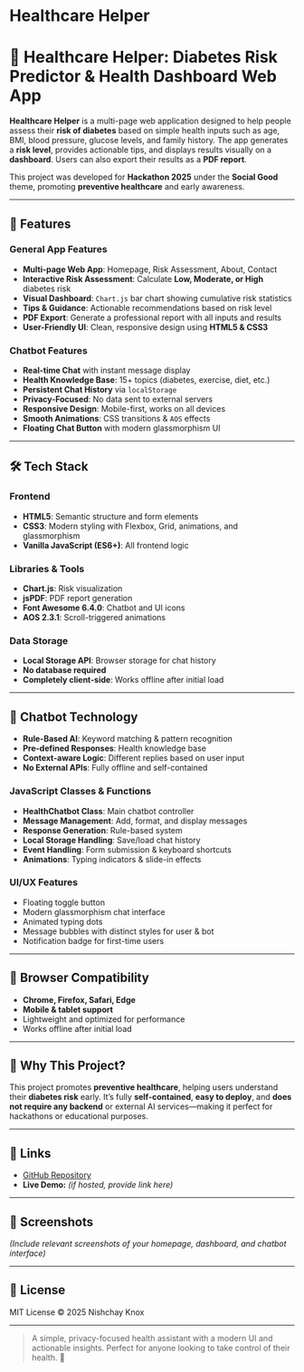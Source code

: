 # Healthcare Helper

# 🏥 Healthcare Helper: Diabetes Risk Predictor & Health Dashboard Web App

**Healthcare Helper** is a multi-page web application designed to help people assess their **risk of diabetes** based on simple health inputs such as age, BMI, blood pressure, glucose levels, and family history. The app generates a **risk level**, provides actionable tips, and displays results visually on a **dashboard**. Users can also export their results as a **PDF report**.

This project was developed for **Hackathon 2025** under the **Social Good** theme, promoting **preventive healthcare** and early awareness.

---

## 🌟 Features

### General App Features
- **Multi-page Web App**: Homepage, Risk Assessment, About, Contact
- **Interactive Risk Assessment**: Calculate **Low, Moderate, or High** diabetes risk
- **Visual Dashboard**: `Chart.js` bar chart showing cumulative risk statistics
- **Tips & Guidance**: Actionable recommendations based on risk level
- **PDF Export**: Generate a professional report with all inputs and results
- **User-Friendly UI**: Clean, responsive design using **HTML5 & CSS3**

### Chatbot Features
- **Real-time Chat** with instant message display
- **Health Knowledge Base**: 15+ topics (diabetes, exercise, diet, etc.)
- **Persistent Chat History** via `localStorage`
- **Privacy-Focused**: No data sent to external servers
- **Responsive Design**: Mobile-first, works on all devices
- **Smooth Animations**: CSS transitions & `AOS` effects
- **Floating Chat Button** with modern glassmorphism UI

---

## 🛠️ Tech Stack

### Frontend
- **HTML5**: Semantic structure and form elements
- **CSS3**: Modern styling with Flexbox, Grid, animations, and glassmorphism
- **Vanilla JavaScript (ES6+)**: All frontend logic

### Libraries & Tools
- **Chart.js**: Risk visualization
- **jsPDF**: PDF report generation
- **Font Awesome 6.4.0**: Chatbot and UI icons
- **AOS 2.3.1**: Scroll-triggered animations

### Data Storage
- **Local Storage API**: Browser storage for chat history
- **No database required**
- **Completely client-side**: Works offline after initial load

---

## 🤖 Chatbot Technology

- **Rule-Based AI**: Keyword matching & pattern recognition
- **Pre-defined Responses**: Health knowledge base
- **Context-aware Logic**: Different replies based on user input
- **No External APIs**: Fully offline and self-contained

### JavaScript Classes & Functions
- **HealthChatbot Class**: Main chatbot controller
- **Message Management**: Add, format, and display messages
- **Response Generation**: Rule-based system
- **Local Storage Handling**: Save/load chat history
- **Event Handling**: Form submission & keyboard shortcuts
- **Animations**: Typing indicators & slide-in effects

### UI/UX Features
- Floating toggle button
- Modern glassmorphism chat interface
- Animated typing dots
- Message bubbles with distinct styles for user & bot
- Notification badge for first-time users

---

## 📱 Browser Compatibility
- **Chrome, Firefox, Safari, Edge**
- **Mobile & tablet support**
- Lightweight and optimized for performance
- Works offline after initial load

---

## 🎯 Why This Project?
This project promotes **preventive healthcare**, helping users understand their **diabetes risk** early. It’s fully **self-contained**, **easy to deploy**, and **does not require any backend** or external AI services—making it perfect for hackathons or educational purposes.

---

## 🔗 Links
- [GitHub Repository](https://github.com/linuxcybersec/Healthcare-Helper)  
- **Live Demo:** *(if hosted, provide link here)*  

---

## 📸 Screenshots
*(Include relevant screenshots of your homepage, dashboard, and chatbot interface)*

---

## 📝 License
MIT License © 2025 Nishchay Knox

---

> A simple, privacy-focused health assistant with a modern UI and actionable insights. Perfect for anyone looking to take control of their health. 💙

